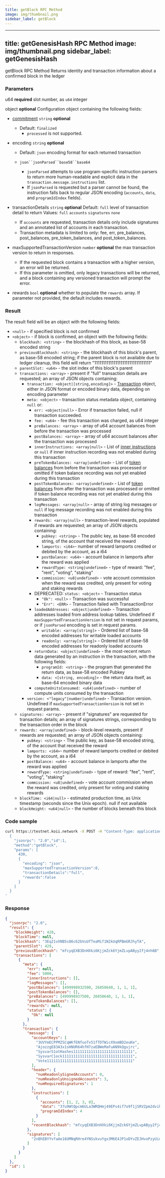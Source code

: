 ```yaml
---
title: getBlock RPC Method
image: img/thumbnail.png
sidebar_label: getBlock
---
```

---
title: getGenesisHash RPC Method
image: img/thumbnail.png
sidebar_label: getGenesisHash
---
getBlock RPC Method
Returns identity and transaction information about a confirmed block in the ledger

### Parameters
u64 **required**
slot number, as `u64` integer

object **optional**
Configuration object containing the following fields:
  - [commitment](/develop/rpcapi/intro#configuring-state-commitment) `string` **optional**
      - Default: `finalized`
        - `processed` is not supported.
  - encoding `string` **optional**
      - Default: `json`
        encoding format for each returned transaction
      - `json``jsonParsed``base58``base64`

          *   `jsonParsed` attempts to use program-specific instruction parsers to return more human-readable and explicit data in the `transaction.message.instructions` list.
          *   If `jsonParsed` is requested but a parser cannot be found, the instruction falls back to regular JSON encoding (`accounts`, `data`, and `programIdIndex` fields).
  - transactionDetails `string` **optional**
    Default: `full`
    level of transaction detail to return
    Values: `full` `accounts` `signatures` `none`

      *   If `accounts` are requested, transaction details only include signatures and an annotated list of accounts in each transaction.
      *   Transaction metadata is limited to only: fee, err, pre\_balances, post\_balances, pre\_token\_balances, and post\_token\_balances.
  - maxSupportedTransactionVersion `number` **optional**
    the max transaction version to return in responses.
      *   If the requested block contains a transaction with a higher version, an error will be returned.
      *   If this parameter is omitted, only legacy transactions will be returned, and a block containing any versioned transaction will prompt the error.
  - rewards `bool` **optional**
      whether to populate the `rewards` array. If parameter not provided, the default includes rewards.

### Result

The result field will be an object with the following fields:

*   `<null>` - if specified block is not confirmed
*   `<object>` - if block is confirmed, an object with the following fields:
    *   `blockhash: <string>` - the blockhash of this block, as base-58 encoded string
    *   `previousBlockhash: <string>` - the blockhash of this block's parent, as base-58 encoded string; if the parent block is not available due to ledger cleanup, this field will return "11111111111111111111111111111111"
    *   `parentSlot: <u64>` - the slot index of this block's parent
    *   `transactions: <array>` - present if "full" transaction details are requested; an array of JSON objects containing:
        *   `transaction: <object|[string,encoding]>` - [Transaction](/develop/rpcapi/json-structures#transactions) object, either in JSON format or encoded binary data, depending on encoding parameter
        *   `meta: <object>` - transaction status metadata object, containing `null` or:
            *   `err: <object|null>` - Error if transaction failed, null if transaction succeeded.
            *   `fee: <u64>` - fee this transaction was charged, as u64 integer
            *   `preBalances: <array>` - array of u64 account balances from before the transaction was processed
            *   `postBalances: <array>` - array of u64 account balances after the transaction was processed
            *   `innerInstructions: <array|null>` - List of [inner instructions](/develop/rpcapi/json-structures#inner-instructions) or `null` if inner instruction recording was not enabled during this transaction
            *   `preTokenBalances: <array|undefined>` - List of [token balances](/develop/rpcapi/json-structures#token-balances) from before the transaction was processed or omitted if token balance recording was not yet enabled during this transaction
            *   `postTokenBalances: <array|undefined>` - List of [token balances](/develop/rpcapi/json-structures#token-balances) from after the transaction was processed or omitted if token balance recording was not yet enabled during this transaction
            *   `logMessages: <array|null>` - array of string log messages or `null` if log message recording was not enabled during this transaction
            *   `rewards: <array|null>` - transaction-level rewards, populated if rewards are requested; an array of JSON objects containing:
                *   `pubkey: <string>` - The public key, as base-58 encoded string, of the account that received the reward
                *   `lamports: <i64>`\- number of reward lamports credited or debited by the account, as a i64
                *   `postBalance: <u64>` - account balance in lamports after the reward was applied
                *   `rewardType: <string|undefined>` - type of reward: "fee", "rent", "voting", "staking"
                *   `commission: <u8|undefined>` - vote account commission when the reward was credited, only present for voting and staking rewards
            *   DEPRECATED: `status: <object>` - Transaction status
                *   `"Ok": <null>` - Transaction was successful
                *   `"Err": <ERR>` - Transaction failed with TransactionError
            *   `loadedAddresses: <object|undefined>` - Transaction addresses loaded from address lookup tables. Undefined if `maxSupportedTransactionVersion` is not set in request params, or if `jsonParsed` encoding is set in request params.
                *   `writable: <array[string]>` - Ordered list of base-58 encoded addresses for writable loaded accounts
                *   `readonly: <array[string]>` - Ordered list of base-58 encoded addresses for readonly loaded accounts
            *   `returnData: <object|undefined>` - the most-recent return data generated by an instruction in the transaction, with the following fields:
                *   `programId: <string>` - the program that generated the return data, as base-58 encoded Pubkey
                *   `data: <[string, encoding]>` - the return data itself, as base-64 encoded binary data
            *   `computeUnitsConsumed: <u64|undefined>` - number of compute units consumed by the transaction
        *   `version: <"legacy"|number|undefined>` - Transaction version. Undefined if `maxSupportedTransactionVersion` is not set in request params.
    *   `signatures: <array>` - present if "signatures" are requested for transaction details; an array of signatures strings, corresponding to the transaction order in the block
    *   `rewards: <array|undefined>` - block-level rewards, present if rewards are requested; an array of JSON objects containing:
        *   `pubkey: <string>` - The public key, as base-58 encoded string, of the account that received the reward
        *   `lamports: <i64>`\- number of reward lamports credited or debited by the account, as a i64
        *   `postBalance: <u64>` - account balance in lamports after the reward was applied
        *   `rewardType: <string|undefined>` - type of reward: "fee", "rent", "voting", "staking"
        *   `commission: <u8|undefined>` - vote account commission when the reward was credited, only present for voting and staking rewards
    *   `blockTime: <i64|null>` - estimated production time, as Unix timestamp (seconds since the Unix epoch). null if not available
    *   `blockHeight: <u64|null>` - the number of blocks beneath this block

### Code sample

```bash
curl https://testnet.koii.network -X POST -H "Content-Type: application/json" -d '
  {
    "jsonrpc": "2.0","id":1,
    "method":"getBlock",
    "params": [
      430,
      {
        "encoding": "json",
        "maxSupportedTransactionVersion":0,
        "transactionDetails":"full",
        "rewards":false
      }
    ]
  }
'
```


### Response

```json
{
  "jsonrpc": "2.0",
  "result": {
    "blockHeight": 428,
    "blockTime": null,
    "blockhash": "3Eq21vXNB5s86c62bVuUfTeaMif1N2kUqRPBmGRJhyTA",
    "parentSlot": 429,
    "previousBlockhash": "mfcyqEXB3DnHXki6KjjmZck6YjmZLvpAByy2fj4nh6B",
    "transactions": [
      {
        "meta": {
          "err": null,
          "fee": 5000,
          "innerInstructions": [],
          "logMessages": [],
          "postBalances": [499998932500, 26858640, 1, 1, 1],
          "postTokenBalances": [],
          "preBalances": [499998937500, 26858640, 1, 1, 1],
          "preTokenBalances": [],
          "rewards": null,
          "status": {
            "Ok": null
          }
        },
        "transaction": {
          "message": {
            "accountKeys": [
              "3UVYmECPPMZSCqWKfENfuoTv51fTDTWicX9xmBD2euKe",
              "AjozzgE83A3x1sHNUR64hfH7zaEBWeMaFuAN9kQgujrc",
              "SysvarS1otHashes111111111111111111111111111",
              "SysvarC1ock11111111111111111111111111111111",
              "Vote111111111111111111111111111111111111111"
            ],
            "header": {
              "numReadonlySignedAccounts": 0,
              "numReadonlyUnsignedAccounts": 3,
              "numRequiredSignatures": 1
            },
            "instructions": [
              {
                "accounts": [1, 2, 3, 0],
                "data": "37u9WtQpcm6ULa3WRQHmj49EPs4if7o9f1jSRVZpm2dvihR9C8jY4NqEwXUbLwx15HBSNcP1",
                "programIdIndex": 4
              }
            ],
            "recentBlockhash": "mfcyqEXB3DnHXki6KjjmZck6YjmZLvpAByy2fj4nh6B"
          },
          "signatures": [
            "2nBhEBYYvfaAe16UMNqRHre4YNSskvuYgx3M6E4JP1oDYvZEJHvoPzyUidNgNX5r9sTyN1J9UxtbCXy2rqYcuyuv"
          ]
        }
      }
    ]
  },
  "id": 1
}
```
